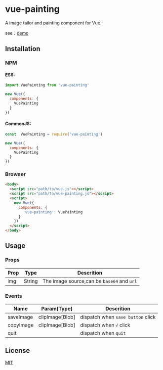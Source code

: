 # vue-painting

<!-- ![License](https://img.shields.io/npm/l/express.svg?registry_uri=https%3A%2F%2Fregistry.npmjs.com) -->

A image tailor and painting component for Vue.

see：[demo](https://wotermelon.github.io/vue-painting/dist/demo/index.html)

## Installation

### NPM

#### ES6:

```js
import VuePainting from 'vue-painting'

new Vue({
  components: {
    VuePainting
  }
})
```
#### CommonJS:

```js
const  VuePainting = require('vue-painting')

new Vue({
  components: {
    VuePainting
  }
})
```

### Browser

```html
<body>
  <script src="path/to/vue.js"></script>
  <script src="path/to/vue-painting.js"></script>
  <script>
    new Vue({
      components: {
        'vue-painting': VuePainting
      }
    })
  </script>
</body>
```

## Usage

### Props

| Prop | Type | Descrition |
| ---- | ---- | ---------- |
| img | String | The image source,can be `base64` and `url` |

### Events

| Name | Param[Type] | Descrition |
| ---- | ---- | ---------- |
| saveImage | clipImage[Blob] | dispatch when `save button` click |
| copyImage | clipImage[Blob] | dispatch when `√` click |
| quit | | dispatch when `quit` |

## License

[MIT](https://opensource.org/licenses/MIT)


